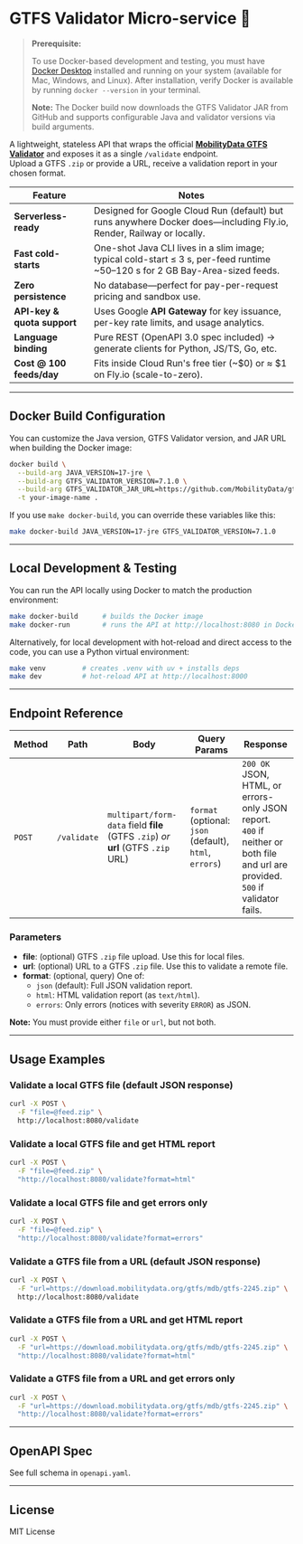 # GTFS Validator Micro-service 🚦

> **Prerequisite:**
> 
> To use Docker-based development and testing, you must have [Docker Desktop](https://www.docker.com/products/docker-desktop/) installed and running on your system (available for Mac, Windows, and Linux). After installation, verify Docker is available by running `docker --version` in your terminal.
>
> **Note:** The Docker build now downloads the GTFS Validator JAR from GitHub and supports configurable Java and validator versions via build arguments.

A lightweight, stateless API that wraps the official **[MobilityData GTFS Validator](https://github.com/MobilityData/gtfs-validator)** and exposes it as a single `/validate` endpoint.  
Upload a GTFS `.zip` or provide a URL, receive a validation report in your chosen format.

| Feature | Notes |
|---------|-------|
| **Serverless-ready** | Designed for Google Cloud Run (default) but runs anywhere Docker does—including Fly.io, Render, Railway or locally. |
| **Fast cold-starts** | One-shot Java CLI lives in a slim image; typical cold-start ≤ 3 s, per-feed runtime ~50–120 s for 2 GB Bay-Area-sized feeds. |
| **Zero persistence** | No database—perfect for pay-per-request pricing and sandbox use. |
| **API-key & quota support** | Uses Google **API Gateway** for key issuance, per-key rate limits, and usage analytics. |
| **Language binding** | Pure REST (OpenAPI 3.0 spec included) → generate clients for Python, JS/TS, Go, etc. |
| **Cost @ 100 feeds/day** | Fits inside Cloud Run's free tier (~$0) or ≈ $1 on Fly.io (scale-to-zero). |

---

## Docker Build Configuration

You can customize the Java version, GTFS Validator version, and JAR URL when building the Docker image:

```sh
docker build \
  --build-arg JAVA_VERSION=17-jre \
  --build-arg GTFS_VALIDATOR_VERSION=7.1.0 \
  --build-arg GTFS_VALIDATOR_JAR_URL=https://github.com/MobilityData/gtfs-validator/releases/download/v7.1.0/gtfs-validator-7.1.0-cli.jar \
  -t your-image-name .
```

If you use `make docker-build`, you can override these variables like this:

```sh
make docker-build JAVA_VERSION=17-jre GTFS_VALIDATOR_VERSION=7.1.0
```

---

## Local Development & Testing

You can run the API locally using Docker to match the production environment:

```sh
make docker-build      # builds the Docker image
make docker-run        # runs the API at http://localhost:8080 in Docker
```

Alternatively, for local development with hot-reload and direct access to the code, you can use a Python virtual environment:

```sh
make venv         # creates .venv with uv + installs deps
make dev          # hot-reload API at http://localhost:8000
```

---

## Endpoint Reference

| Method | Path        | Body                                               | Query Params | Response                                                                                                     |
| ------ | ----------- | -------------------------------------------------- | ------------ | ------------------------------------------------------------------------------------------------------------ |
| `POST` | `/validate` | `multipart/form-data` field **file** (GTFS `.zip`) _or_ **url** (GTFS `.zip` URL) | `format` (optional: `json` (default), `html`, `errors`) | `200 OK` JSON, HTML, or errors-only JSON report. <br>`400` if neither or both file and url are provided.<br>`500` if validator fails. |

### Parameters
- **file**: (optional) GTFS `.zip` file upload. Use this for local files.
- **url**: (optional) URL to a GTFS `.zip` file. Use this to validate a remote file.
- **format**: (optional, query) One of:
  - `json` (default): Full JSON validation report.
  - `html`: HTML validation report (as `text/html`).
  - `errors`: Only errors (notices with severity `ERROR`) as JSON.

**Note:** You must provide either `file` or `url`, but not both.

---

## Usage Examples

### Validate a local GTFS file (default JSON response)
```sh
curl -X POST \
  -F "file=@feed.zip" \
  http://localhost:8080/validate
```

### Validate a local GTFS file and get HTML report
```sh
curl -X POST \
  -F "file=@feed.zip" \
  "http://localhost:8080/validate?format=html"
```

### Validate a local GTFS file and get errors only
```sh
curl -X POST \
  -F "file=@feed.zip" \
  "http://localhost:8080/validate?format=errors"
```

### Validate a GTFS file from a URL (default JSON response)
```sh
curl -X POST \
  -F "url=https://download.mobilitydata.org/gtfs/mdb/gtfs-2245.zip" \
  http://localhost:8080/validate
```

### Validate a GTFS file from a URL and get HTML report
```sh
curl -X POST \
  -F "url=https://download.mobilitydata.org/gtfs/mdb/gtfs-2245.zip" \
  "http://localhost:8080/validate?format=html"
```

### Validate a GTFS file from a URL and get errors only
```sh
curl -X POST \
  -F "url=https://download.mobilitydata.org/gtfs/mdb/gtfs-2245.zip" \
  "http://localhost:8080/validate?format=errors"
```

---

## OpenAPI Spec

See full schema in `openapi.yaml`.

---

## License

MIT License

